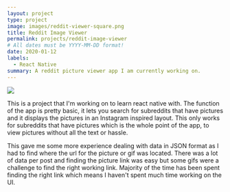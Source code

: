 ```yaml
---
layout: project
type: project
image: images/reddit-viewer-square.png
title: Reddit Image Viewer
permalink: projects/reddit-image-viewer
# All dates must be YYYY-MM-DD format!
date: 2020-01-12
labels:
  - React Native
summary: A reddit picture viewer app I am currently working on.
---
```


<img class="ui image" src="{{ site.baseurl }}/images/redviewlist.png">

This is a project that I'm working on to learn react native with. The function of the app is pretty basic, it lets you search for subreddits that have pictures and it displays the pictures in an Instagram inspired layout. This only works for subreddits that have pictures which is the whole point of the app, to view pictures without all the text or hassle.

This gave me some more experience dealing with data in JSON format as I had to find where the url for the picture or gif was located. There was a lot of data per post and finding the picture link was easy but some gifs were a challenge to find the right working link. Majority of the time has been spent finding the right link which means I haven't spent much time working on the UI.

